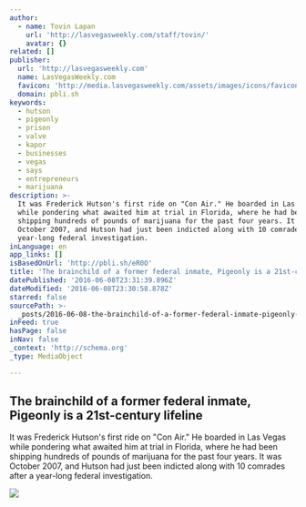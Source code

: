 ```yaml
---
author:
  - name: Tovin Lapan
    url: 'http://lasvegasweekly.com/staff/tovin/'
    avatar: {}
related: []
publisher:
  url: 'http://lasvegasweekly.com'
  name: LasVegasWeekly.com
  favicon: 'http://media.lasvegasweekly.com/assets/images/icons/favicon-64.png'
  domain: pbli.sh
keywords:
  - hutson
  - pigeonly
  - prison
  - valve
  - kapor
  - businesses
  - vegas
  - says
  - entrepreneurs
  - marijuana
description: >-
  It was Frederick Hutson's first ride on "Con Air." He boarded in Las Vegas
  while pondering what awaited him at trial in Florida, where he had been
  shipping hundreds of pounds of marijuana for the past four years. It was
  October 2007, and Hutson had just been indicted along with 10 comrades after a
  year-long federal investigation.
inLanguage: en
app_links: []
isBasedOnUrl: 'http://pbli.sh/eR0O'
title: 'The brainchild of a former federal inmate, Pigeonly is a 21st-century lifeline'
datePublished: '2016-06-08T23:31:39.896Z'
dateModified: '2016-06-08T23:30:58.878Z'
starred: false
sourcePath: >-
  _posts/2016-06-08-the-brainchild-of-a-former-federal-inmate-pigeonly-is-a-21s.md
inFeed: true
hasPage: false
inNav: false
_context: 'http://schema.org'
_type: MediaObject

---
```

<article style=""><h1>The brainchild of a former federal inmate, Pigeonly is a 21st-century lifeline</h1><p>It was Frederick Hutson's first ride on "Con Air." He boarded in Las Vegas while pondering what awaited him at trial in Florida, where he had been shipping hundreds of pounds of marijuana for the past four years. It was October 2007, and Hutson had just been indicted along with 10 comrades after a year-long federal investigation.</p><img src="http://media.lasvegasweekly.com/img/photos/2014/12/17/015_Feature-1_t600.jpg?42b0fb247f69dabe2ae440581a34634cbc5420f3" /></article>